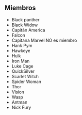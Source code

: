 ## Miembros

* Black panther
* Black Widow
* Capitán America
* Falcon
* Capitana Marvel NO es miembro
* Hank Pym
* Hawkeye
* Hulk
* Iron Man
* Luke Cage
* QuickSilver
* Scarlet Witch
* Spider Woman
* Thor
* Vision
* Wasp
* Antman
* Nick Fury
